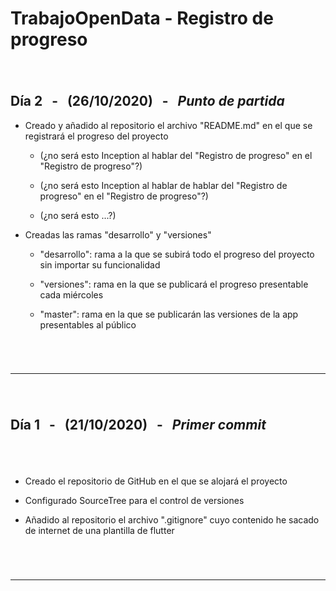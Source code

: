 
<!-- ======================================================================================================================== -->

# **TrabajoOpenData** - Registro de progreso

<!-- ======================================================================================================================== -->
###### <br>

## **Día 2** &nbsp; - &nbsp; (26/10/2020) &nbsp; - &nbsp; _Punto de partida_

- Creado y añadido al repositorio el archivo "README.md" en el que se registrará el progreso del proyecto

    - (¿no será esto Inception al hablar del "Registro de progreso" en el "Registro de progreso"?)

    - (¿no será esto Inception al hablar de hablar del "Registro de progreso" en el "Registro de progreso"?)

    - (¿no será esto ...?)

- Creadas las ramas "desarrollo" y "versiones"

    - "desarrollo": rama a la que se subirá todo el progreso del proyecto sin importar su funcionalidad

    - "versiones": rama en la que se publicará el progreso presentable cada miércoles

    - "master": rama en la que se publicarán las versiones de la app presentables al público

###### <br>

---

<!-- ======================================================================================================================== -->
###### <br>

## **Día 1** &nbsp; - &nbsp; (21/10/2020) &nbsp; - &nbsp; _Primer commit_
###### <br>

- Creado el repositorio de GitHub en el que se alojará el proyecto

- Configurado SourceTree para el control de versiones

- Añadido al repositorio el archivo ".gitignore" cuyo contenido he sacado de internet de una plantilla de flutter

###### <br>

---

<!-- ======================================================================================================================== -->